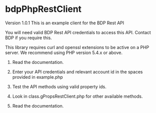 # bdpPhpRestClient
Version 1.0.1
This is an example client for the BDP Rest API

You will need valid BDP Rest API credentials to access this API. Contact BDP if you require this.

This library requires curl and openssl extensions to be active on a PHP server. We recommend using PHP version 5.4.x or above.

1) Read the documentation.

2) Enter your API credentials and relevant account id in the spaces provided in example.php

3) Test the API methods using valid property ids.

4) Look in class.gPropsRestClient.php for other available methods.

5) Read the documentation.


